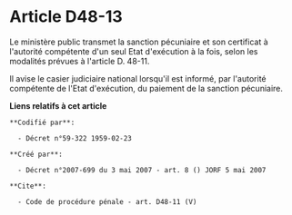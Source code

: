 # Article D48-13

Le ministère public transmet la sanction pécuniaire et son certificat à l'autorité compétente d'un seul Etat d'exécution à la
fois, selon les modalités prévues à l'article D. 48-11. 

Il avise le casier judiciaire national lorsqu'il est informé, par l'autorité compétente de l'Etat d'exécution, du paiement de
la sanction pécuniaire.

**Liens relatifs à cet article**

	**Codifié par**:

	  - Décret n°59-322 1959-02-23

	**Créé par**:

	  - Décret n°2007-699 du 3 mai 2007 - art. 8 () JORF 5 mai 2007

	**Cite**:

	  - Code de procédure pénale - art. D48-11 (V)
